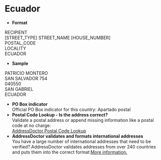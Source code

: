 Ecuador
=======

- **Format**

RECIPIENT  
[STREET_TYPE] STREET_NAME [HOUSE_NUMBER]  
POSTAL_CODE  
LOCALITY  
ECUADOR
- **Sample**

PATRICIO MONTERO  
SAN SALVADOR 754  
040550  
SAN GABRIEL  
ECUADOR
- **PO Box indicator**  
Official PO Box indicator for this country: Apartado postal
- **Postal Code Lookup - Is the address correct?**  
Validate a postal address or append missing information like a postal code at no charge:  
[AddressDoctor Postal Code Lookup](http://lookup.addressdoctor.com/lookup/default.aspx?lang=en&country=ECU)
- **AddressDoctor validates and formats international addresses**  
You have a large number of international addresses that need to be verified? AddressDoctor validates addresses from over 240 countries and puts them into the correct format:[More information.](index.php?id=31&L=1)